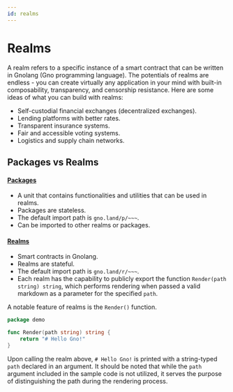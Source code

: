 ```yaml
---
id: realms
---
```


# Realms

A realm refers to a specific instance of a smart contract that can be written in Gnolang (Gno programming language). The potentials of realms are endless - you can create virtually any application in your mind with built-in composability, transparency, and censorship resistance. Here are some ideas of what you can build with realms:

* Self-custodial financial exchanges (decentralized exchanges).
* Lending platforms with better rates.
* Transparent insurance systems.
* Fair and accessible voting systems.
* Logistics and supply chain networks.


## Packages vs Realms 

#### [**Packages**](https://github.com/gnolang/gno/tree/master/examples/gno.land/p)

* A unit that contains functionalities and utilities that can be used in realms.
* Packages are stateless.
* The default import path is `gno.land/p/~~~`.
* Can be imported to other realms or packages.

#### [**Realms**](https://github.com/gnolang/gno/tree/master/examples/gno.land/r)

* Smart contracts in Gnolang.
* Realms are stateful.
* The default import path is `gno.land/r/~~~`.
* Each realm has the capability to publicly export the function `Render(path string) string`, which performs rendering when passed a valid markdown as a parameter for the specified `path`.

A notable feature of realms is the `Render()` function.

```go
package demo

func Render(path string) string {
	return "# Hello Gno!"
}
```

Upon calling the realm above, `# Hello Gno!` is printed with a string-typed `path` declared in an argument. It should be noted that while the `path` argument included in the sample code is not utilized, it serves the purpose of distinguishing the path during the rendering process.
